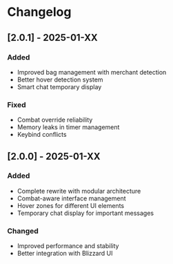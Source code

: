 # Changelog

## [2.0.1] - 2025-01-XX
### Added
- Improved bag management with merchant detection
- Better hover detection system
- Smart chat temporary display

### Fixed
- Combat override reliability
- Memory leaks in timer management
- Keybind conflicts

## [2.0.0] - 2025-01-XX
### Added
- Complete rewrite with modular architecture
- Combat-aware interface management
- Hover zones for different UI elements
- Temporary chat display for important messages

### Changed
- Improved performance and stability
- Better integration with Blizzard UI